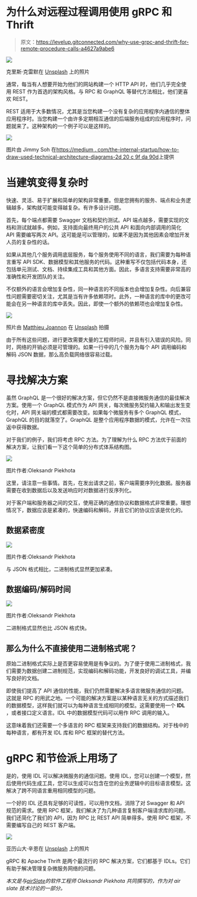 # 为什么对远程过程调用使用 gRPC 和 Thrift

> 原文：<https://levelup.gitconnected.com/why-use-grpc-and-thrift-for-remote-procedure-calls-a4627a9abe6>

![](img/fa87f0ddf9d6a83d50ff4cec941028e7.png)

克里斯·克雷默在 [Unsplash](https://unsplash.com?utm_source=medium&utm_medium=referral) 上的照片

通常，每当有人想要开始为他们的网站构建一个 HTTP API 时，他们几乎完全使用 REST 作为首选的架构风格。与 RPC 和 GraphQL 等替代方法相比，他们更喜欢 REST。

REST 适用于大多数情况，尤其是当您构建一个没有复杂的应用程序内通信的整体应用程序时。当您构建一个由许多定期相互通信的后端服务组成的应用程序时，问题就来了。这种架构的一个例子可以是这样的。

![](img/d611ce5e6eef8781487c2cad49ccaf56.png)

图片由 Jimmy Soh 在[https://medium . com/the-internal-startup/how-to-draw-used-technical-architecture-diagrams-2d 20 c 9f da 90d](https://medium.com/the-internal-startup/how-to-draw-useful-technical-architecture-diagrams-2d20c9fda90d)上提供

# 当建筑变得复杂时

快速、灵活、易于扩展和简单的架构非常重要。但是您拥有的服务、端点和业务逻辑越多，架构就可能变得越复杂。有许多设计问题。

首先，每个端点都需要 Swagger 文档和契约测试。API 端点越多，需要实现的文档和测试就越多。例如，支持面向最终用户的公共 API 和面向内部调用的简化 API 需要编写两次 API。这可能是可以管理的，如果不是因为其他因素会增加开发人员的复杂性的话。

如果从其他几个服务调用底层服务，每个服务使用不同的语言，我们需要为每种语言重写 API SDK、数据模型和其他服务的代码。这种重写不仅包括代码本身，还包括单元测试、文档、持续集成工具和其他方面。因此，多语言支持需要非常高的准确性和开发团队的关注。

不仅额外的语言会增加复杂性，同一种语言的不同版本也会增加复杂性。向后兼容性问题需要密切关注，尤其是当有许多依赖项时。此外，一种语言的库中的更改可能会在另一种语言的库中丢失。因此，即使一个额外的依赖项也会增加复杂性。

![](img/89dba51a271e7c991f0d952e146b786b.png)

照片由 [Matthieu Joannon](https://unsplash.com/@matt_j?utm_source=medium&utm_medium=referral) 在 [Unsplash](https://unsplash.com?utm_source=medium&utm_medium=referral) 拍摄

由于所有这些问题，进行更改需要大量的工程师时间，并且有引入错误的风险。同时，网络的开销必须是可管理的。如果一行中的几个服务为每个 API 调用编码和解码 JSON 数据，那么高负载网络很容易过载。

# 寻找解决方案

虽然 GraphQL 是一个很好的解决方案，但它仍然不是直接微服务通信的最佳解决方案。使用一个 GraphQL 模式作为 API 网关，每次微服务契约输入和输出发生变化时，API 网关端的模式都需要改变。如果每个微服务有多个 GraphQL 模式，GraphQL 的目的就落空了。GraphQL 是整个应用程序数据的模式，允许在一次往返中获得数据。

对于我们的例子，我们将考虑 RPC 方法。为了理解为什么 RPC 方法优于前面的解决方案，让我们看一下这个简单的分布式体系结构图。

![](img/1cfeb54a9cc85e581c2ce433d8502c62.png)

图片作者:Oleksandr Piekhota

这里，请注意一些事情。首先，在发出请求之前，客户端需要序列化数据。服务器需要在收到数据后以及发送响应时对数据进行反序列化。

对于客户端和服务器之间的交互，使用正确的通信协议和数据格式非常重要。理想情况下，数据应该是紧凑的，快速编码和解码，并且它们的协议应该是优化的。

## 数据紧密度

![](img/3057cc4b1722067adddb0110fc9a7305.png)

图片作者:Oleksandr Piekhota

与 JSON 格式相比，二进制格式显然更加紧凑。

## 数据编码/解码时间

![](img/a0fd4f3cb3e918edc9aa659b5e59971a.png)

图片作者:Oleksandr Piekhota

二进制格式显然也比 JSON 格式快。

## 那么为什么不直接使用二进制格式呢？

原始二进制格式实际上是否更容易使用是有争议的。为了便于使用二进制格式，我们需要为数据创建二进制规范，实现编码和解码功能，开发良好的调试工具，并编写良好的文档。

即使我们提高了 API 通信的性能，我们仍然需要解决多语言微服务通信的问题。这就是 RPC 的用武之地。一个可能的解决方案是以某种语言无关的方式描述我们的数据模型，这样我们就可以为每种语言生成相同的模型。这需要使用一个 **IDL** ，或者接口定义语言。IDL 中的数据模型代码可以用作 RPC 调用的输入。

这意味着我们还需要一个多语言的 RPC 框架来支持我们的数据结构。对于栈中的每种语言，都有开发 IDL 库和 RPC 框架的替代方法。

# gRPC 和节俭派上用场了

是的，使用 IDL 可以解决微服务的通信问题。使用 IDL，您可以创建一个模型，然后使用代码生成工具，您可以生成可以包含在您的业务逻辑中的目标语言模型。这解决了跨不同语言重用相同模型的问题。

一个好的 IDL 还具有足够的可读性，可以用作文档，消除了对 Swagger 和 API 规范的需求。使用 RPC 框架，我们解决了为几种语言复制客户端请求库的问题。我们还简化了我们的 API，因为 RPC 比 REST API 简单得多。使用 RPC 框架，不需要编写自己的 REST 客户端。

![](img/76050d870e912c159245b9b97ea85e9d.png)

亚历山大·辛恩在 [Unsplash](https://unsplash.com?utm_source=medium&utm_medium=referral) 上的照片

gRPC 和 Apache Thrift 是两个最流行的 RPC 解决方案，它们都基于 IDLs。它们有助于解决管理复杂微服务网络的问题。

*本文是与*[*airSlate*](https://www.airslate.com/?utm_source=Medium&utm_medium=Articles&utm_campaign=airslate_homepage&utm_id=grpc_and_thrift)*的软件工程师 Oleksandr Piekhota 共同撰写的，作为对 air slate 技术讨论的一部分。*